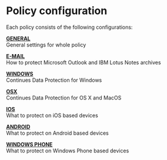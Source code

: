 # Policy configuration

Each policy consists of the following configurations:

​[**GENERAL**](https://storware.gitbook.io/storware-kodo-organization-manual/~/drafts/-LUFCxrURgNIt13uc6Qt/primary/en/organization-management/policy/configuration/general)   
General settings for whole policy

​[**E-MAIL**](https://storware.gitbook.io/storware-kodo-organization-manual/~/drafts/-LUFCxrURgNIt13uc6Qt/primary/en/organization-management/policy/configuration/email)   
How to protect Microsoft Outlook and IBM Lotus Notes archives

​[**WINDOWS**](https://storware.gitbook.io/storware-kodo-organization-manual/~/drafts/-LUFCxrURgNIt13uc6Qt/primary/en/organization-management/policy/configuration/cdp)   
Continues Data Protection for Windows

​[**OSX**](https://storware.gitbook.io/storware-kodo-organization-manual/~/drafts/-LUFCxrURgNIt13uc6Qt/primary/en/organization-management/policy/configuration/cdp)   
Continues Data Protection for OS X and MacOS

​[**IOS**](https://storware.gitbook.io/storware-kodo-organization-manual/~/drafts/-LUFCxrURgNIt13uc6Qt/primary/en/organization-management/policy/configuration/mobile)   
What to protect on iOS based devices

​[**ANDROID**](https://storware.gitbook.io/storware-kodo-organization-manual/~/drafts/-LUFCxrURgNIt13uc6Qt/primary/en/organization-management/policy/configuration/mobile)   
What to protect on Android based devices

​[**WINDOWS PHONE**](https://storware.gitbook.io/storware-kodo-organization-manual/~/drafts/-LUFCxrURgNIt13uc6Qt/primary/en/organization-management/policy/configuration/mobile)   
What to protect on Windows Phone based devices

